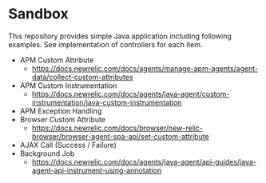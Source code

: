 # Sandbox
This repository provides simple Java application including following examples. See implementation of controllers for each item.

- APM Custom Attribute
    - https://docs.newrelic.com/docs/agents/manage-apm-agents/agent-data/collect-custom-attributes
- APM Custom Instrumentation
    - https://docs.newrelic.com/docs/agents/java-agent/custom-instrumentation/java-custom-instrumentation
- APM Exception Handling
- Browser Custom Attribute
    - https://docs.newrelic.com/docs/browser/new-relic-browser/browser-agent-spa-api/set-custom-attribute
- AJAX Call (Success / Failure)
- Background Job
    - https://docs.newrelic.com/docs/agents/java-agent/api-guides/java-agent-api-instrument-using-annotation
